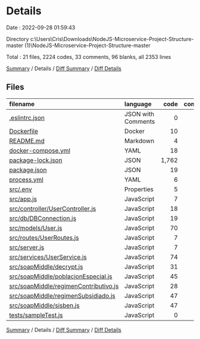 # Details

Date : 2022-09-28 01:59:43

Directory c:\\Users\\Cris\\Downloads\\NodeJS-Microservice-Project-Structure-master (1)\\NodeJS-Microservice-Project-Structure-master

Total : 21 files,  2224 codes, 33 comments, 96 blanks, all 2353 lines

[Summary](results.md) / Details / [Diff Summary](diff.md) / [Diff Details](diff-details.md)

## Files
| filename | language | code | comment | blank | total |
| :--- | :--- | ---: | ---: | ---: | ---: |
| [.eslintrc.json](/.eslintrc.json) | JSON with Comments | 0 | 0 | 1 | 1 |
| [Dockerfile](/Dockerfile) | Docker | 10 | 6 | 7 | 23 |
| [README.md](/README.md) | Markdown | 4 | 0 | 2 | 6 |
| [docker-compose.yml](/docker-compose.yml) | YAML | 18 | 0 | 0 | 18 |
| [package-lock.json](/package-lock.json) | JSON | 1,762 | 0 | 1 | 1,763 |
| [package.json](/package.json) | JSON | 19 | 0 | 1 | 20 |
| [process.yml](/process.yml) | YAML | 6 | 0 | 0 | 6 |
| [src/.env](/src/.env) | Properties | 5 | 0 | 1 | 6 |
| [src/app.js](/src/app.js) | JavaScript | 7 | 1 | 4 | 12 |
| [src/controller/UserController.js](/src/controller/UserController.js) | JavaScript | 18 | 1 | 9 | 28 |
| [src/db/DBConnection.js](/src/db/DBConnection.js) | JavaScript | 19 | 0 | 4 | 23 |
| [src/models/User.js](/src/models/User.js) | JavaScript | 70 | 5 | 6 | 81 |
| [src/routes/UserRoutes.js](/src/routes/UserRoutes.js) | JavaScript | 7 | 0 | 3 | 10 |
| [src/server.js](/src/server.js) | JavaScript | 7 | 0 | 3 | 10 |
| [src/services/UserService.js](/src/services/UserService.js) | JavaScript | 74 | 1 | 25 | 100 |
| [src/soapMiddle/decrypt.js](/src/soapMiddle/decrypt.js) | JavaScript | 31 | 3 | 12 | 46 |
| [src/soapMiddle/poblacionEspecial.js](/src/soapMiddle/poblacionEspecial.js) | JavaScript | 45 | 4 | 1 | 50 |
| [src/soapMiddle/regimenContributivo.js](/src/soapMiddle/regimenContributivo.js) | JavaScript | 28 | 5 | 5 | 38 |
| [src/soapMiddle/regimenSubsidiado.js](/src/soapMiddle/regimenSubsidiado.js) | JavaScript | 47 | 3 | 3 | 53 |
| [src/soapMiddle/sisben.js](/src/soapMiddle/sisben.js) | JavaScript | 47 | 4 | 7 | 58 |
| [tests/sampleTest.js](/tests/sampleTest.js) | JavaScript | 0 | 0 | 1 | 1 |

[Summary](results.md) / Details / [Diff Summary](diff.md) / [Diff Details](diff-details.md)